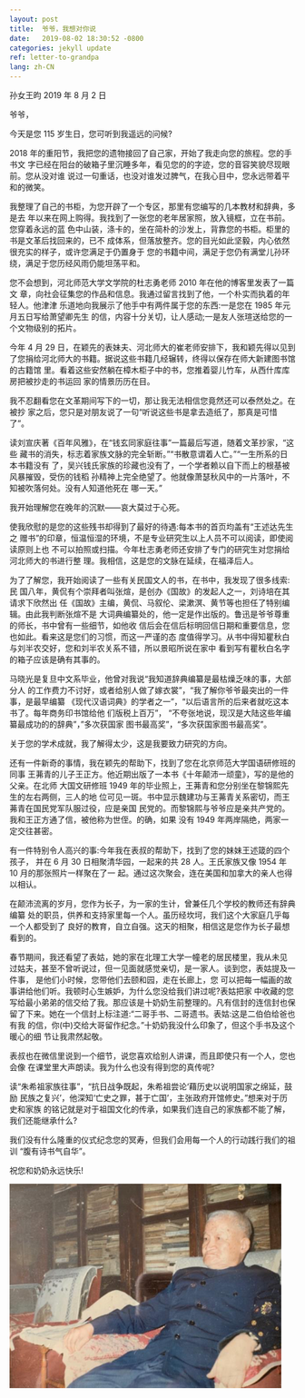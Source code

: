 ```yaml
---
layout: post
title:  爷爷，我想对你说
date:   2019-08-02 18:30:52 -0800
categories: jekyll update
ref: letter-to-grandpa
lang: zh-CN
---
```

孙女王昀 2019 年 8 月 2 日

爷爷，

今天是您 115 岁生日，您可听到我遥远的问候?

2018 年的重阳节，我把您的遗物接回了自己家，开始了我走向您的旅程。您的手书文
字已经在阳台的破箱子里沉睡多年，看见您的的字迹，您的音容笑貌尽现眼前。您从没对谁 说过一句重话，也没对谁发过脾气，在我心目中，您永远带着平和的微笑。

我整理了自己的书柜，为您开辟了一个专区，那里有您编写的几本教材和辞典，多是去 年以来在网上购得。我找到了一张您的老年居家照，放入镜框，立在书前。您穿着永远的蓝 色中山装，涤卡的，坐在简朴的沙发上，背靠您的书柜。柜里的书是文革后找回来的，已不 成体系，但落放整齐。您的目光如此坚毅，内心依然很充实的样子，或许您满足于仍置身于 您的书籍中间，满足于您仍有满堂儿孙环绕，满足于您历经风雨仍能坦荡平和。

您不会想到，河北师范大学文学院的杜志勇老师 2010 年在他的博客里发表了一篇文 章，向社会征集您的作品和信息。我通过留言找到了他，一个朴实而执着的年轻人。他津津 乐道地向我展示了他手中有两件属于您的东西:一是您在 1985 年元月五日写给萧望卿先生 的信，内容十分关切，让人感动;一是友人张瑄送给您的一个文物级别的拓片。

今年 4 月 29 日，在颖先的表妹夫、河北师大的崔老师安排下，我和颖先得以见到 了您捐给河北师大的书籍。据说这些书籍几经辗转，终得以保存在师大新建图书馆的古籍馆 里。看着这些安然躺在樟木柜子中的书，您推着婴儿竹车，从西什库库房把被抄走的书运回 家的情景历历在目。

我不忍翻看您在文革期间写下的一切，那让我无法相信您竟然还可以泰然处之。在被抄 家之后，您只是对朋友说了一句“听说这些书是拿去造纸了，那真是可惜了”。

读刘宣庆著《百年风雅》，在“钱玄同家庭往事”一篇最后写道，随着文革抄家，“这些
藏书的消失，标志着家族文脉的完全斩断。”“书散意谓着人亡。”“一生所系的日本书籍没有
 了，吴兴钱氏家族的珍藏也没有了，一个学者赖以自下而上的根基被风暴摧毁，受伤的钱稻 孙精神上完全绝望了。他就像萧瑟秋风中的一片落叶，不知被吹落何处。没有人知道他死在 哪一天。”
 
我开始理解您在晚年的沉默——哀大莫过于心死。

使我欣慰的是您的这些残书却得到了最好的待遇:每本书的首页均盖有“王述达先生之 赠书”的印章，恒温恒湿的环境，不是专业研究生以上人员不可以阅读，即使阅读原则上也 不可以拍照或扫描。今年杜志勇老师还安排了专门的研究生对您捐给河北师大的书进行整 理。我相信，这是您的文脉在延续，在福泽后人。

为了了解您，我开始阅读了一些有关民国文人的书，在书中，我发现了很多线索:民 国八年，黄侃有个崇拜者叫张煊，是创办《国故》的发起人之一，刘诗培在其请求下欣然出 任《国故》主编，黄侃、马叙伦、梁漱溟、黄节等也担任了特别编辑。由此我判断张煊不是 大词典编纂处的，他一定是作出版的。鲁迅是爷爷尊重的师长，书中曾有一些细节，如他收 信后会在信后标明回信日期和重要信息，您也如此。看来这是您们的习惯，而这一严谨的态 度值得学习。从书中得知瞿秋白与刘半农交好，您和刘半农关系不错，所以景昭所说在家中 看到写有瞿秋白名字的箱子应该是确有其事的。

马晓光是复旦中文系毕业，他曾对我说“我知道辞典编纂是最枯燥乏味的事，大部分人 的工作费力不讨好，或者给别人做了嫁衣裳”，“我了解你爷爷最突出的一件事，是最早编纂 《现代汉语词典》的学者之一”，“以后语言所的后来者就吃这本书了。每年商务印书馆给他 们版税上百万”， “不夸张地说，现汉是大陆这些年编纂最成功的的辞典”，”多次获国家 图书最高奖”，“多次获国家图书最高奖”。

关于您的学术成就，我了解得太少，这是我要致力研究的方向。

还有一件新奇的事情，我在颖先的帮助下，找到了您在北京师范大学国语研修班的同事
 王茀青的儿子王正方。他近期出版了一本书《十年颠沛一顽童》，写的是他的父亲。在北师 大国文研修班 1949 年的毕业照上，王茀青和您分别坐在黎锦熙先生的左右两侧，三人的地 位可见一斑。书中显示魏建功与王茀青关系密切，而王茀青在国民党军队服过役，应是亲国 民党的。而黎锦熙与爷爷应是亲共产党的。我和王正方通了信，被他称为世侄。的确，如果 没有 1949 年两岸隔绝，两家一定交往甚密。
 
有一件特别令人高兴的事:今年我在表叔的帮助下，找到了您的妹妹王述箴的四个孩子， 并在 6 月 30 日相聚清华园，一起来的共 28 人。王氏家族又像 1954 年 10 月的那张照片一样聚在了一 起。通过这次聚会，连在美国和加拿大的亲人也得以相认。

在颠沛流离的岁月，您作为长子，为一家的生计，曾兼任几个学校的教师还有辞典编纂 处的职员，供养和支持家里每一个人。虽历经坎坷，我们这个大家庭几乎每一个人都受到了 良好的教育，自立自强。这天的相聚，相信这是您作为长子最想看到的。

春节期间，我还看望了表姑，她的家在北理工大学一幢老的居民楼里，我从未见 过姑夫，甚至不曾听说过，但一见面就感觉亲切，是一家人。谈到您，表姑提及一件事，
是他们小时候，您带他们去颐和园，走在长廊上，您 可以把每一幅画的故事讲给他们听。我顿时心生嫉妒，为什么您没给我们讲过呢?表姑把家 中收藏的您写给最小弟弟的信交给了我。那应该是十奶奶生前整理的。凡有信封的连信封也保 留了下来。她在一个信封上标注道:“二哥手书、二哥遗书。表姑:这是二伯伯给爸也有我 的信，你(中)交给大哥留作纪念。”十奶奶我没什么印象了，但这个手书及这个暖心的细 节让我肃然起敬。

表叔也在微信里说到一个细节，说您喜欢给别人讲课，而且即使只有一个人，您也会像
 在课堂里大声朗读。我为什么也没有得到您的真传呢?

读“朱希祖家族往事”，“抗日战争既起，朱希祖尝论‘藉历史以说明国家之绵延，鼓励
民族之复兴’，他深知‘亡史之罪，甚于亡国’，主张政府开馆修史。”想来对于历史和家族 的铭记就是对于祖国文化的传承，如果我们连自己的家族都不能了解，我们还能继承什么?

我们没有什么隆重的仪式纪念您的冥寿，但我们会用每一个人的行动践行我们的祖训
“腹有诗书气自华”。 

祝您和奶奶永远快乐!

![image](/assets/imgs/shuda_wang_old.png "王述达晚年在家中")

